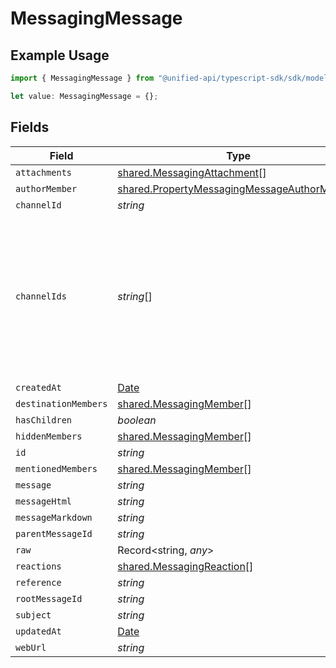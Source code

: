 # MessagingMessage

## Example Usage

```typescript
import { MessagingMessage } from "@unified-api/typescript-sdk/sdk/models/shared";

let value: MessagingMessage = {};
```

## Fields

| Field                                                                                                                 | Type                                                                                                                  | Required                                                                                                              | Description                                                                                                           |
| --------------------------------------------------------------------------------------------------------------------- | --------------------------------------------------------------------------------------------------------------------- | --------------------------------------------------------------------------------------------------------------------- | --------------------------------------------------------------------------------------------------------------------- |
| `attachments`                                                                                                         | [shared.MessagingAttachment](../../../sdk/models/shared/messagingattachment.md)[]                                     | :heavy_minus_sign:                                                                                                    | N/A                                                                                                                   |
| `authorMember`                                                                                                        | [shared.PropertyMessagingMessageAuthorMember](../../../sdk/models/shared/propertymessagingmessageauthormember.md)     | :heavy_minus_sign:                                                                                                    | N/A                                                                                                                   |
| `channelId`                                                                                                           | *string*                                                                                                              | :heavy_minus_sign:                                                                                                    | N/A                                                                                                                   |
| `channelIds`                                                                                                          | *string*[]                                                                                                            | :heavy_minus_sign:                                                                                                    | Represents the IDs of all channels to which the message is sent. Identifies the channels where the message is posted. |
| `createdAt`                                                                                                           | [Date](https://developer.mozilla.org/en-US/docs/Web/JavaScript/Reference/Global_Objects/Date)                         | :heavy_minus_sign:                                                                                                    | N/A                                                                                                                   |
| `destinationMembers`                                                                                                  | [shared.MessagingMember](../../../sdk/models/shared/messagingmember.md)[]                                             | :heavy_minus_sign:                                                                                                    | N/A                                                                                                                   |
| `hasChildren`                                                                                                         | *boolean*                                                                                                             | :heavy_minus_sign:                                                                                                    | N/A                                                                                                                   |
| `hiddenMembers`                                                                                                       | [shared.MessagingMember](../../../sdk/models/shared/messagingmember.md)[]                                             | :heavy_minus_sign:                                                                                                    | N/A                                                                                                                   |
| `id`                                                                                                                  | *string*                                                                                                              | :heavy_minus_sign:                                                                                                    | N/A                                                                                                                   |
| `mentionedMembers`                                                                                                    | [shared.MessagingMember](../../../sdk/models/shared/messagingmember.md)[]                                             | :heavy_minus_sign:                                                                                                    | N/A                                                                                                                   |
| `message`                                                                                                             | *string*                                                                                                              | :heavy_minus_sign:                                                                                                    | N/A                                                                                                                   |
| `messageHtml`                                                                                                         | *string*                                                                                                              | :heavy_minus_sign:                                                                                                    | N/A                                                                                                                   |
| `messageMarkdown`                                                                                                     | *string*                                                                                                              | :heavy_minus_sign:                                                                                                    | N/A                                                                                                                   |
| `parentMessageId`                                                                                                     | *string*                                                                                                              | :heavy_minus_sign:                                                                                                    | N/A                                                                                                                   |
| `raw`                                                                                                                 | Record<string, *any*>                                                                                                 | :heavy_minus_sign:                                                                                                    | N/A                                                                                                                   |
| `reactions`                                                                                                           | [shared.MessagingReaction](../../../sdk/models/shared/messagingreaction.md)[]                                         | :heavy_minus_sign:                                                                                                    | N/A                                                                                                                   |
| `reference`                                                                                                           | *string*                                                                                                              | :heavy_minus_sign:                                                                                                    | N/A                                                                                                                   |
| `rootMessageId`                                                                                                       | *string*                                                                                                              | :heavy_minus_sign:                                                                                                    | N/A                                                                                                                   |
| `subject`                                                                                                             | *string*                                                                                                              | :heavy_minus_sign:                                                                                                    | N/A                                                                                                                   |
| `updatedAt`                                                                                                           | [Date](https://developer.mozilla.org/en-US/docs/Web/JavaScript/Reference/Global_Objects/Date)                         | :heavy_minus_sign:                                                                                                    | N/A                                                                                                                   |
| `webUrl`                                                                                                              | *string*                                                                                                              | :heavy_minus_sign:                                                                                                    | N/A                                                                                                                   |